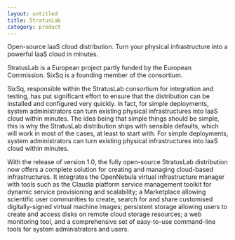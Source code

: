 ```yaml
---
layout: untitled
title: StratusLab
category: product
---
```


Open-source IaaS cloud distribution. Turn your physical infrastructure
into a powerful IaaS cloud in minutes.

StratusLab is a European project partly funded by the European
Commission. SixSq is a founding member of the consortium.

SixSq, responsible within the StratusLab consortium for integration
and testing, has put significant effort to ensure that the
distribution can be installed and configured very quickly. In fact,
for simple deployments, system administrators can turn existing
physical infrastructures into IaaS cloud within minutes. The idea
being that simple things should be simple, this is why the StratusLab
distribution ships with sensible defaults, which will work in most of
the cases, at least to start with.  For simple deployments, system
administrators can turn existing physical infrastructures into IaaS
cloud within minutes.

With the release of version 1.0, the fully open-source StratusLab
distribution now offers a complete solution for creating and managing
cloud-based infrastructures.  It integrates the OpenNebula virtual
infrastructure manager with tools such as the Claudia platform service
management toolkit for dynamic service provisioning and scalability; a
Marketplace allowing scientific user communities to create, search for
and share customised digitally-signed virtual machine images;
persistent storage allowing users to create and access disks on remote
cloud storage resources; a web monitoring tool, and a comprehensive
set of easy-to-use command-line tools for system administrators and
users.

